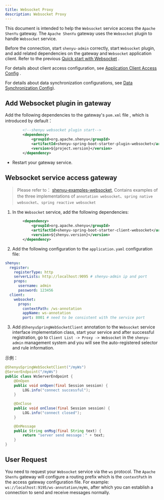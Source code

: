 ```yaml
---
title: Websocket Proxy
description: Websocket Proxy
---
```


This document is intended to help the `Websocket` service access the `Apache ShenYu` gateway. The `Apache ShenYu` gateway uses the `Websocket` plugin to handle `Websocket` service.

Before the connection, start `shenyu-admin` correctly, start `Websocket` plugin, and add related dependencies on the gateway and `Websocket` application client. Refer to the previous [Quick start with Websocket](../../quick-start/quick-start-websocket) .


For details about client access configuration, see [Application Client Access Config](../register-center-access.md) .

For details about data synchronization configurations, see [Data Synchronization Config](../use-data-sync.md)).

## Add Websocket plugin in gateway

Add the following dependencies to the gateway's `pom.xml` file , which is introduced by default：

```xml
        <!--shenyu websocket plugin start-->
        <dependency>
            <groupId>org.apache.shenyu</groupId>
            <artifactId>shenyu-spring-boot-starter-plugin-websocket</artifactId>
            <version>${project.version}</version>
        </dependency>
```

* Restart your gateway service.

## Websocket service access gateway

> Please refer to： [shenyu-examples-websocket](https://github.com/apache/shenyu/tree/2.4.3-release/shenyu-examples/shenyu-examples-websocket), Contains examples of the three implementations of  `annotation websocket`、`spring native websocket`、`spring reactive websocket`

1. In the `Websocket` service, add the following dependencies:

```xml
        <dependency>
            <groupId>org.apache.shenyu</groupId>
            <artifactId>shenyu-spring-boot-starter-client-websocket</artifactId>
            <version>${shenyu.version}</version>
        </dependency>
```

2. Add the following configuration to the `application.yaml` configuration file:

```yaml
shenyu:
  register:
    registerType: http
    serverLists: http://localhost:9095 # shenyu-admin ip and port
    props:
      username: admin
      password: 123456
  client:
    websocket:
      props:
        contextPath: /ws-annotation
        appName: ws-annotation
        port: 8001 # need to be consistent with the service port
```

3. Add `@ShenyuSpringWebSocketClient` annotation to the `Websocket` service interface implementation class, start your service and after successful registration, go to `Client List -> Proxy -> Websocket` in the `shenyu-admin` management system and you will see the auto-registered selector and rule information.

示例：

```java
@ShenyuSpringWebSocketClient("/myWs")
@ServerEndpoint("/myWs")
public class WsServerEndpoint {
    @OnOpen
    public void onOpen(final Session session) {
        LOG.info("connect successful");
    }
  
    @OnClose
    public void onClose(final Session session) {
        LOG.info("connect closed");
    }

    @OnMessage
    public String onMsg(final String text) {
        return "server send message：" + text;
    }
}
```

## User Request

You need to request your `Websocket` service via the `ws` protocol. The `Apache ShenYu` gateway will configure a routing prefix which is the `contextPath` in the access gateway configuration file. For example: `ws://localhost:9195/ws-annotation/myWs`, after which you can establish a connection to send and receive messages normally.
